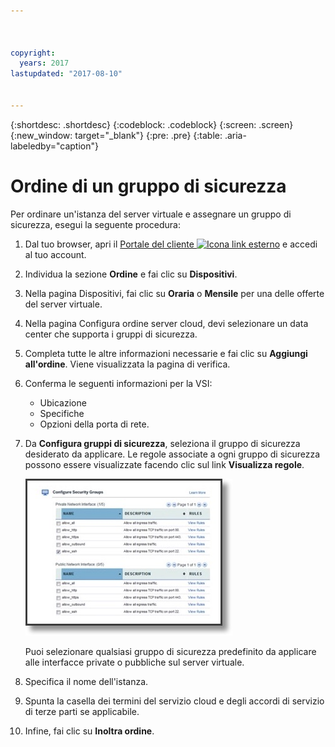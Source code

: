 ```yaml
---



copyright:
  years: 2017
lastupdated: "2017-08-10"


---
```


{:shortdesc: .shortdesc}
{:codeblock: .codeblock}
{:screen: .screen}
{:new_window: target="_blank"}
{:pre: .pre}
{:table: .aria-labeledby="caption"}

# Ordine di un gruppo di sicurezza 

Per ordinare un'istanza del server virtuale e assegnare un gruppo di sicurezza, esegui la seguente procedura:

1. Dal tuo browser, apri il [Portale del cliente ![Icona link esterno](../../icons/launch-glyph.svg "Icona link esterno")](https://control.softlayer.com/) e accedi al tuo account.
2. Individua la sezione **Ordine** e fai clic su **Dispositivi**.
3. Nella pagina Dispositivi, fai clic su **Oraria** o **Mensile** per una delle offerte del server virtuale.
4. Nella pagina Configura ordine server cloud, devi selezionare un data center che supporta i gruppi di sicurezza.
5. Completa tutte le altre informazioni necessarie e fai clic su **Aggiungi all'ordine**. Viene visualizzata la pagina di verifica.
6. Conferma le seguenti informazioni per la VSI: 

	* Ubicazione
	* Specifiche
	* Opzioni della porta di rete. 

7. Da **Configura gruppi di sicurezza**, seleziona il gruppo di sicurezza desiderato da applicare. Le regole associate a ogni gruppo di sicurezza possono essere visualizzate facendo clic sul link **Visualizza regole**. 

	![Gruppo di sicurezza personalizzato](./images/sgs.jpg)

	Puoi selezionare qualsiasi gruppo di sicurezza predefinito da applicare alle interfacce private o pubbliche sul server virtuale.
	
8. Specifica il nome dell'istanza.
9. Spunta la casella dei termini del servizio cloud e degli accordi di servizio di terze parti se applicabile.
10. Infine, fai clic su **Inoltra ordine**.
